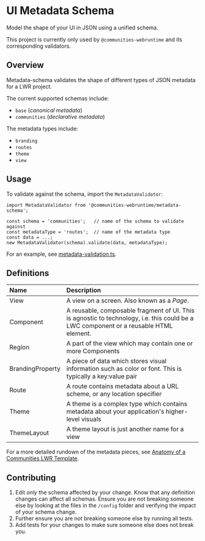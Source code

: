 # UI Metadata Schema

Model the shape of your UI in JSON using a unified schema.

This project is currently only used by `@communities-webruntime` and its corresponding validators.

## Overview

Metadata-schema validates the shape of different types of JSON metadata for a LWR project.

The current supported schemas include:

-   `base` (_canonical metadata_)
-   `communities` (_declarative metadata_)

The metadata types include:

-   `branding`
-   `routes`
-   `theme`
-   `view`

## Usage

To validate against the schema, import the `MetadataValidator`:

```
import MetadataValidator from '@communities-webruntime/metadata-schema';

const schema = 'communities';   // name of the schema to validate against
const metadataType = 'routes';  // name of the metadata type
const data = ...;
new MetadataValidator(schema).validate(data, metadataType);
```

For an example, see [metadata-validation.ts](metadata-validation.ts).

## Definitions

| Name             | Description                                                                                                                           |
| :--------------- | :------------------------------------------------------------------------------------------------------------------------------------ |
| View             | A view on a screen. Also known as a _Page_.                                                                                           |
| Component        | A reusable, composable fragment of UI. This is agnostic to technology, i.e. this could be a LWC component or a reusable HTML element. |
| Region           | A part of the view which may contain one or more Components                                                                           |
| BrandingProperty | A piece of data which stores visual information such as color or font. This is typically a key:value pair                             |
| Route            | A route contains metadata about a URL scheme, or any location specifier                                                               |
| Theme            | A theme is a complex type which contains metadata about your application's higher-level visuals                                       |
| ThemeLayout      | A theme layout is just another name for a view                                                                                        |

For a more detailed rundown of the metadata pieces, see [Anatomy of a Communities LWR Template](https://confluence.internal.salesforce.com/x/dI-vD).

## Contributing

1. Edit _only_ the schema affected by your change. Know that any definition changes can affect all schemas. Ensure you are not breaking someone else by looking at the files in the `/config` folder and verifying the impact of your schema change.
2. Further ensure you are not breaking someone else by running all tests.
3. Add tests for your changes to make sure someone else does not break you.
